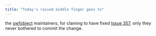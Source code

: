 ```yaml
---
title: "Today's raised middle finger goes to"
---
```



<p>the <a href="https://code.google.com/p/swfobject/">swfobject</a> maintainers, for claming to have fixed <a href="https://code.google.com/p/swfobject/issues/detail?id=357">Issue 357</a>, only they never bothered to commit the change.</p>